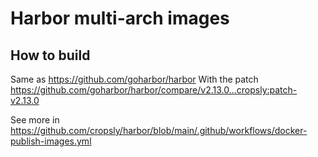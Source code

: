 # Harbor multi-arch images

## How to build

Same as https://github.com/goharbor/harbor
With the patch https://github.com/goharbor/harbor/compare/v2.13.0...cropsly:patch-v2.13.0

See more in https://github.com/cropsly/harbor/blob/main/.github/workflows/docker-publish-images.yml
